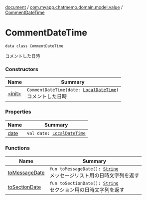 [document](../../index.md) / [com.myapp.chatmemo.domain.model.value](../index.md) / [CommentDateTime](./index.md)

# CommentDateTime

`data class CommentDateTime`

コメントした日時

### Constructors

| Name | Summary |
|---|---|
| [&lt;init&gt;](-init-.md) | `CommentDateTime(date: `[`LocalDateTime`](https://developer.android.com/reference/java/time/LocalDateTime.html)`)`<br>コメントした日時 |

### Properties

| Name | Summary |
|---|---|
| [date](date.md) | `val date: `[`LocalDateTime`](https://developer.android.com/reference/java/time/LocalDateTime.html) |

### Functions

| Name | Summary |
|---|---|
| [toMessageDate](to-message-date.md) | `fun toMessageDate(): `[`String`](https://kotlinlang.org/api/latest/jvm/stdlib/kotlin/-string/index.html)<br>メッセージリスト用の日時文字列を返す |
| [toSectionDate](to-section-date.md) | `fun toSectionDate(): `[`String`](https://kotlinlang.org/api/latest/jvm/stdlib/kotlin/-string/index.html)<br>セクション用の日時文字列を返す |
